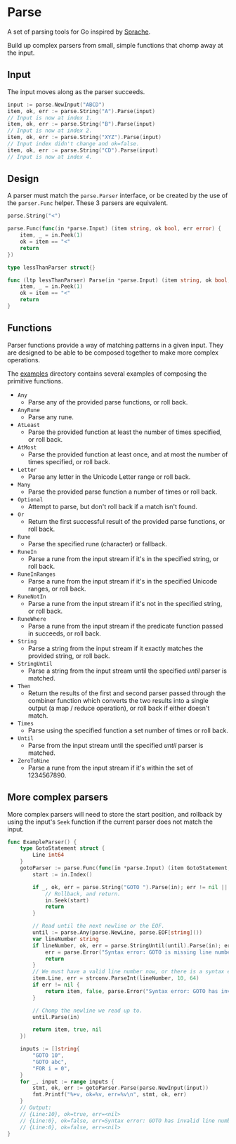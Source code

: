 # Parse

A set of parsing tools for Go inspired by [Sprache](https://github.com/sprache/Sprache/).

Build up complex parsers from small, simple functions that chomp away at the input.

## Input

The input moves along as the parser succeeds.

```go
input := parse.NewInput("ABCD")
item, ok, err := parse.String("A").Parse(input)
// Input is now at index 1.
item, ok, err := parse.String("B").Parse(input)
// Input is now at index 2.
item, ok, err := parse.String("XYZ").Parse(input)
// Input index didn't change and ok=false.
item, ok, err := parse.String("CD").Parse(input)
// Input is now at index 4.
```

## Design

A parser must match the `parse.Parser` interface, or be created by the use of the `parser.Func` helper. These 3 parsers are equivalent.

```go
parse.String("<")
```

```go
parse.Func(func(in *parse.Input) (item string, ok bool, err error) {
	item, _ = in.Peek(1)
	ok = item == "<"
	return
})
```

```go
type lessThanParser struct{}

func (ltp lessThanParser) Parse(in *parse.Input) (item string, ok bool, err error) {
	item, _ = in.Peek(1)
	ok = item == "<"
	return
}
```

## Functions

Parser functions provide a way of matching patterns in a given input. They are designed to be able to be composed together to make more complex operations.

The [examples](./examples) directory contains several examples of composing the primitive functions.

* `Any`
    * Parse any of the provided parse functions, or roll back.
* `AnyRune`
    * Parse any rune.
* `AtLeast`
    * Parse the provided function at least the number of times specified, or roll back.
* `AtMost`
    * Parse the provided function at least once, and at most the number of times specified, or roll back.
* `Letter`
    * Parse any letter in the Unicode Letter range or roll back.
* `Many`
    * Parse the provided parse function a number of times or roll back.
* `Optional`
    * Attempt to parse, but don't roll back if a match isn't found.
* `Or`
    * Return the first successful result of the provided parse functions, or roll back.
* `Rune`
    * Parse the specified rune (character) or fallback.
* `RuneIn`
    * Parse a rune from the input stream if it's in the specified string, or roll back.
* `RuneInRanges`
    * Parse a rune from the input stream if it's in the specified Unicode ranges, or roll back.
* `RuneNotIn`
    * Parse a rune from the input stream if it's not in the specified string, or roll back.
* `RuneWhere`
    * Parse a rune from the input stream if the predicate function passed in succeeds, or roll back.
* `String`
    * Parse a string from the input stream if it exactly matches the provided string, or roll back.
* `StringUntil`
    * Parse a string from the input stream until the specified _until_ parser is matched.
* `Then`
    * Return the results of the first and second parser passed through the combiner function which converts the two results into a single output (a map / reduce operation), or roll back if either doesn't match.
* `Times`
    * Parse using the specified function a set number of times or roll back.
* `Until`
    * Parse from the input stream until the specified _until_ parser is matched.
* `ZeroToNine`
    * Parse a rune from the input stream if it's within the set of 1234567890.

## More complex parsers

More complex parsers will need to store the start position, and rollback by using the input's `Seek` function if the current parser does not match the input.

```go
func ExampleParser() {
	type GotoStatement struct {
		Line int64
	}
	gotoParser := parse.Func(func(in *parse.Input) (item GotoStatement, ok bool, err error) {
		start := in.Index()

		if _, ok, err = parse.String("GOTO ").Parse(in); err != nil || !ok {
			// Rollback, and return.
			in.Seek(start)
			return
		}

		// Read until the next newline or the EOF.
		until := parse.Any(parse.NewLine, parse.EOF[string]())
		var lineNumber string
		if lineNumber, ok, err = parse.StringUntil(until).Parse(in); err != nil || !ok {
			err = parse.Error("Syntax error: GOTO is missing line number", in.Position())
			return
		}
		// We must have a valid line number now, or there is a syntax error.
		item.Line, err = strconv.ParseInt(lineNumber, 10, 64)
		if err != nil {
			return item, false, parse.Error("Syntax error: GOTO has invalid line number", in.Position())
		}

		// Chomp the newline we read up to.
		until.Parse(in)

		return item, true, nil
	})

	inputs := []string{
		"GOTO 10",
		"GOTO abc",
		"FOR i = 0",
	}
	for _, input := range inputs {
		stmt, ok, err := gotoParser.Parse(parse.NewInput(input))
		fmt.Printf("%+v, ok=%v, err=%v\n", stmt, ok, err)
	}
	// Output:
	// {Line:10}, ok=true, err=<nil>
	// {Line:0}, ok=false, err=Syntax error: GOTO has invalid line number: line 1, col 8
	// {Line:0}, ok=false, err=<nil>
}
```
